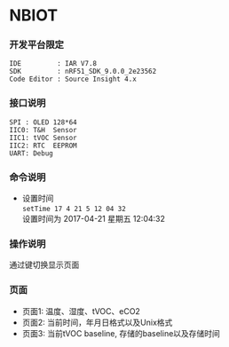 # NBIOT

### 开发平台限定
```
IDE         : IAR V7.8
SDK         : nRF51_SDK_9.0.0_2e23562
Code Editor : Source Insight 4.x
```

### 接口说明
```
SPI : OLED 128*64
IIC0: T&H  Sensor 
IIC1: tVOC Sensor 
IIC2: RTC  EEPROM
UART: Debug
```
### 命令说明
- 设置时间<br>
`setTime 17 4 21 5 12 04 32`<br>
设置时间为 2017-04-21 星期五 12:04:32  


### 操作说明
通过键切换显示页面

### 页面
* 页面1: 温度、湿度、tVOC、eCO2
* 页面2: 当前时间，年月日格式以及Unix格式
* 页面3: 当前tVOC baseline, 存储的baseline以及存储时间


